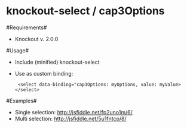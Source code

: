 knockout-select / cap3Options
===============

#Requirements#

* Knockout v. 2.0.0


#Usage#

 * Include (minified) knockout-select
 * Use as custom binding:

        <select data-binding="cap3Options: myOptions, value: myValue></select>

#Examples#

* Single selection: http://jsfiddle.net/fp2uno1m/6/
* Multi selection: http://jsfiddle.net/5u1fntcp/8/
